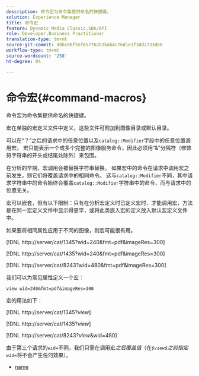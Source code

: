 ```yaml
---
description: 命令宏为命令集提供命名的快捷键。
solution: Experience Manager
title: 命令宏
feature: Dynamic Media Classic,SDK/API
role: Developer,Business Practitioner
translation-type: tm+mt
source-git-commit: d0bc88f55f857762b3bab4c76d1e3f3dd2733d60
workflow-type: tm+mt
source-wordcount: '258'
ht-degree: 0%

---
```



# 命令宏{#command-macros}

命令宏为命令集提供命名的快捷键。

宏在单独的宏定义文件中定义，这些文件可附加到图像目录或默认目录。

可以在“？”之后的请求中的任意位置以及`catalog::Modifier`字段中的任意位置调用宏。 宏只能表示一个或多个完整的图像服务命令，因此必须用“&amp;”分隔符（修饰符字符串的开头或结尾处除外）来包围。

在分析的早期，宏调用会被替换字符串替换。 如果宏中的命令在请求中调用宏之前发生，则它们将覆盖请求中的相同命令。 这与`catalog::Modifier`不同，其中请求字符串中的命令始终会覆盖`catalog::Modifier`字符串中的命令，而与请求中的位置无关。

宏可以嵌套，但有以下限制：只有在分析宏定义时已定义宏时，才能调用宏，方法是在同一宏定义文件中显示得更早，或将此类嵌入宏的定义放入默认宏定义文件中。

如果要将相同属性应用于不同的图像，则宏可能很有用。

[!DNL http://server/cat/1345?wid=240&fmt=pdf&imageRes=300]

[!DNL http://server/cat/1435?wid=240&fmt=pdf&imageRes=300]

[!DNL http://server/cat/8243?wid=480&fmt=pdf&imageRes=300]

我们可以为常见属性定义一个宏：

`view wid=240&fmt=pdf&imageRes=300`

宏的用法如下：

[!DNL http://server/cat/1345?$view$]

[!DNL http://server/cat/1435?$view$]

[!DNL http://server/cat/8243?$view$&wid=480]

由于第三个请求的`wid=`不同，我们只需在调用宏&#x200B;*之后覆盖值*（在&#x200B;*`$view$`之前指定`wid=`*&#x200B;将不会产生任何效果）。

+ [name](r-name.md)
